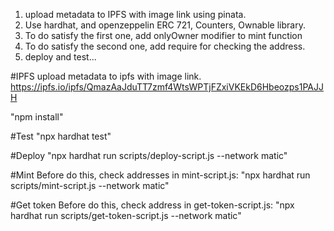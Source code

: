 1. upload metadata to IPFS with image link using pinata. 
2. Use hardhat, and openzeppelin ERC 721, Counters, Ownable library.
3. To do satisfy the first one, add onlyOwner modifier to mint function
4. To do satisfy the second one, add require for checking the address.
5. deploy and test...


#IPFS
upload metadata to ipfs with image link.
https://ipfs.io/ipfs/QmazAaJduTT7zmf4WtsWPTjFZxiVKEkD6Hbeozps1PAJJH

"npm install"

#Test
"npx hardhat test"

#Deploy
"npx hardhat run scripts/deploy-script.js --network matic"

#Mint
Before do this, check addresses in mint-script.js:
"npx hardhat run scripts/mint-script.js --network matic"

#Get token
Before do this, check address in get-token-script.js:
"npx hardhat run scripts/get-token-script.js --network matic"

